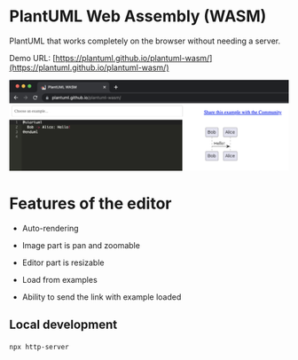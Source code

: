 # PlantUML Web Assembly (WASM)

PlantUML that works completely on the browser without needing a server.

Demo URL: [https://plantuml.github.io/plantuml-wasm/](https://plantuml.github.io/plantuml-wasm/)

![plantuml web assembly](assets/images/demo.png "PlantUML Web Assembly")

# Features of the editor

- Auto-rendering

- Image part is pan and zoomable

- Editor part is resizable

- Load from examples

- Ability to send the link with example loaded

## Local development

`npx http-server`
